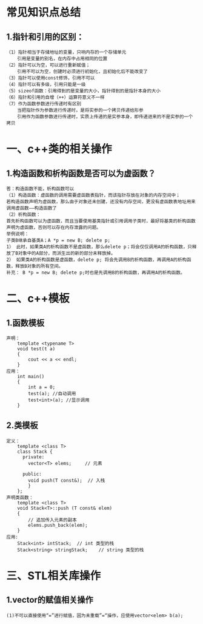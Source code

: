 # 常见知识点总结
## 1.指针和引用的区别：
	（1）指针相当于存储地址的变量，只响内存的一个存储单元
		引用是变量的别名，在内存中占用相同的位置
	（2）指针可以为空，可以进行重新赋值；
		引用不可以为空，创建时必须进行初始化，且初始化后不能改变了
	（3）指针可以使用const修饰，引用不可以
	（4）指针可以有多级，引用只能是一级
	（5）sizeof函数：引用得到的是变量的大小，指针得到的是指针本身的大小
	（6）指针和引用的自增（++）运算符意义不一样
	（7）作为函数参数进行传递时有区别
		当把指针作为参数进行传递时，是将实参的一个拷贝传递给形参
		引用作为函数参数进行传递时，实质上传递的是实参本身，即传递进来的不是实参的一个拷贝
	
# 一、c++类的相关操作
## 1.构造函数和析构函数是否可以为虚函数？
	答：构造函数不能，析构函数可以
	（1）构造函数：虚函数的调用需要虚函数表指针，而该指针存放在对象的内存空间中；
	若构造函数声明为虚函数，那么由于对象还未创建，还没有内存空间，更没有虚函数表地址用来调用虚函数——构造函数了
	（2）析构函数：
	首先析构函数可以为虚函数，而且当要使用基类指针或引用调用子类时，最好将基类的析构函数声明为虚函数，否则可以存在内存泄露的问题。
	举例说明：
	子类B继承自基类A；A *p = new B; delete p;
	1） 此时，如果类A的析构函数不是虚函数，那么delete p；将会仅仅调用A的析构函数，只释放了B对象中的A部分，而派生出的新的部分未释放掉。
	2） 如果类A的析构函数是虚函数，delete p; 将会先调用B的析构函数，再调用A的析构函数，释放B对象的所有空间。
	补充： B *p = new B; delete p;时也是先调用B的析构函数，再调用A的析构函数。
	
	
# 二、c++模板
## 1.函数模板
	声明：
		template <typename T>
		void test(t a)
		{
			cout << a << endl;
		}
	应用：
		int main()
		{
			int a = 0;
			test(a); //自动调用
			test<int>(a); //显示调用
		}
## 2.类模板
	定义：
		template <class T>
		class Stack { 
		  private: 
			vector<T> elems;     // 元素 
		 
		  public: 
			void push(T const&);  // 入栈
			} 
		};
	声明类函数：
		template <class T>
		void Stack<T>::push (T const& elem) 
		{ 
			// 追加传入元素的副本
			elems.push_back(elem);    
		}
	应用:
		Stack<int> intStack;  // int 类型的栈 
		Stack<string> stringStack;    // string 类型的栈 
	

# 三、STL相关库操作
## 1.vector的赋值相关操作
	(1)不可以直接使用“=”进行赋值，因为未重载”=“操作，应使用vector<elem> b(a);

